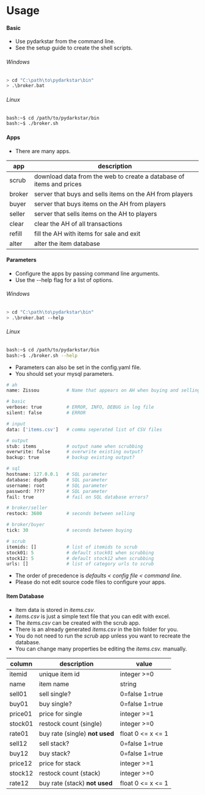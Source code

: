 # Usage

#### Basic

* Use pydarkstar from the command line.
* See the setup guide to create the shell scripts.

###### Windows

```bash
> cd "C:\path\to\pydarkstar\bin"
> .\broker.bat
```

###### Linux

```bash
bash:~$ cd /path/to/pydarkstar/bin
bash:~$ ./broker.sh
```

#### Apps

* There are many apps.

| app    | description                                                         |
|--------|---------------------------------------------------------------------|
| scrub  | download data from the web to create a database of items and prices |
| broker | server that buys and sells items on the AH from players             |
| buyer  | server that buys items on the AH from players                       |
| seller | server that sells items on the AH to players                        |
| clear  | clear the AH of all transactions                                    |
| refill | fill the AH with items for sale and exit                            |
| alter  | alter the item database                                             |

#### Parameters

* Configure the apps by passing command line arguments.
* Use the --help flag for a list of options.

###### Windows

```bash
> cd "C:\path\to\pydarkstar\bin"
> .\broker.bat --help
```

###### Linux

```bash
bash:~$ cd /path/to/pydarkstar/bin
bash:~$ ./broker.sh --help
```

* Parameters can also be set in the config.yaml file.
* You should set your mysql parameters.

```python
# ah
name: Zissou          # Name that appears on AH when buying and selling

# basic
verbose: true         # ERROR, INFO, DEBUG in log file
silent: false         # ERROR

# input
data: ['items.csv']   # comma seperated list of CSV files

# output
stub: items           # output name when scrubbing
overwrite: false      # overwrite existing output?
backup: true          # backup existing output?

# sql
hostname: 127.0.0.1   # SQL parameter
database: dspdb       # SQL parameter
username: root        # SQL parameter
password: ????        # SQL parameter
fail: true            # fail on SQL database errors?

# broker/seller
restock: 3600         # seconds between selling

# broker/buyer
tick: 30              # seconds between buying

# scrub
itemids: []           # list of itemids to scrub
stock01: 5            # default stock01 when scrubbing
stock12: 5            # default stock12 when scrubbing
urls: []              # list of category urls to scrub
```

* The order of precedence is *defaults < config file < command line*.
* Please do not edit source code files to configure your apps.

#### Item Database

* Item data is stored in *items.csv*.
* *items.csv* is just a simple text file that you can edit with excel.
* The *items.csv* can be created with the scrub app.
* There is an already generated *items.csv* in the bin folder for you.
* You do not need to run the *scrub* app unless you want to recreate the database.
* You can change many properties be editing the *items.csv.* manually.

| column   | description                     | value             |
| ---------|---------------------------------|-------------------|
| itemid   | unique item id                  | integer >=0       |
| name     | item name                       | string            |
| sell01   | sell single?                    | 0=false 1=true    |
| buy01    | buy single?                     | 0=false 1=true    |
| price01  | price for single                | integer >=1       |
| stock01  | restock count (single)          | integer >=0       |
| rate01   | buy rate (single) **not used**  | float 0 <= x <= 1 |
| sell12   | sell stack?                     | 0=false 1=true    |
| buy12    | buy stack?                      | 0=false 1=true    |
| price12  | price for stack                 | integer >=1       |
| stock12  | restock count (stack)           | integer >=0       |
| rate12   | buy rate (stack) **not used**   | float 0 <= x <= 1 |
